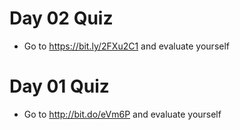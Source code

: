 # Day 02 Quiz

* Go to https://bit.ly/2FXu2C1 and evaluate yourself

# Day 01 Quiz

* Go to http://bit.do/eVm6P and evaluate yourself